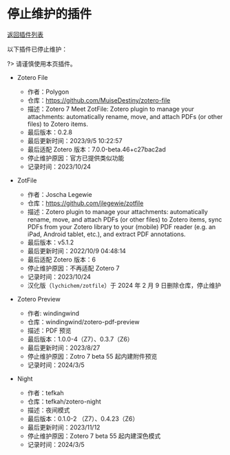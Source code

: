 # 停止维护的插件

[返回插件列表](./README.md)

以下插件已停止维护：

?> 请谨慎使用本页插件。

<!-- 拟于 Zotero 7 正式发布后，将不再适配 7 的插件移入此页面 -->

- Zotero File
  - 作者：Polygon
  - 仓库：<https://github.com/MuiseDestiny/zotero-file>
  - 描述：Zotero 7 Meet ZotFile: Zotero plugin to manage your attachments: automatically rename, move, and attach PDFs (or other files) to Zotero items.
  - 最后版本：0.2.8
  - 最后更新时间：2023/9/5 10:22:57
  - 最后适配 Zotero 版本：7.0.0-beta.46+c27bac2ad
  - 停止维护原因：官方已提供类似功能
  - 记录时间：2023/10/24

- ZotFile
  - 作者：Joscha Legewie
  - 仓库：<https://github.com/jlegewie/zotfile>
  - 描述：Zotero plugin to manage your attachments: automatically rename, move, and attach PDFs (or other files) to Zotero items, sync PDFs from your Zotero library to your (mobile) PDF reader (e.g. an iPad, Android tablet, etc.), and extract PDF annotations.
  - 最后版本：v5.1.2
  - 最后更新时间：2022/10/9 04:48:14
  - 最后适配 Zotero 版本：6
  - 停止维护原因：不再适配 Zotero 7
  - 记录时间：2023/10/24
  - 汉化版（`lychichem/zotfile`）于 2024 年 2 月 9 日删除仓库，停止维护

- Zotero Preview
  - 作者: windingwind
  - 仓库：windingwind/zotero-pdf-preview
  - 描述：PDF 预览
  - 最后版本：1.0.0-4（Z7）、0.3.7（Z6）
  - 最后更新时间：2023/8/27
  - 停止维护原因：Zotro 7 beta 55 起内建附件预览
  - 记录时间：2024/3/5

- Night
  - 作者：tefkah
  - 仓库：tefkah/zotero-night
  - 描述：夜间模式
  - 最后版本：0.1.0-2 （Z7）、0.4.23（Z6）
  - 最后更新时间：2023/11/12
  - 停止维护原因：Zotero 7 beta 55 起内建深色模式
  - 记录时间：2024/3/5
